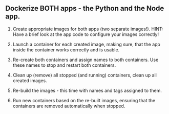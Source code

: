 ## Dockerize BOTH apps - the Python and the Node app.

1. Create appropriate images for both apps (two separate images!).
   HINT: Have a brief look at the app code to configure your images correctly!

2. Launch a container for each created image, making sure,
   that the app inside the container works correctly and is usable.

3. Re-create both containers and assign names to both containers.
   Use these names to stop and restart both containers.

4. Clean up (remove) all stopped (and running) containers,
   clean up all created images.

5. Re-build the images - this time with names and tags assigned to them.

6. Run new containers based on the re-built images, ensuring that the containers
   are removed automatically when stopped.
